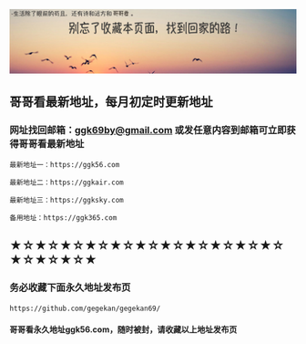 ![image](https://github.com/gegekan/ggk69/blob/master/46.png)

## 哥哥看最新地址，每月初定时更新地址



### 网址找回邮箱：ggk69by@gmail.com 或发任意内容到邮箱可立即获得哥哥看最新地址

```javasript
最新地址一：https://ggk56.com
```

```javasript
最新地址二：https://ggkair.com
```

```javasript
最新地址三：https://ggksky.com
```

```javasript
备用地址：https://ggk365.com
```

## ★☆★☆★☆★☆★☆★☆★☆★☆★☆★☆★☆★☆★☆★☆★

### 务必收藏下面永久地址发布页
```javasript
https://github.com/gegekan/gegekan69/
```

#### 哥哥看永久地址ggk56.com，随时被封，请收藏以上地址发布页
